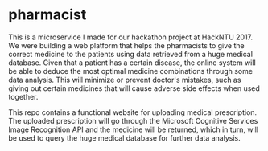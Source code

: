 # pharmacist

This is a microservice I made for our hackathon project at HackNTU 2017. We were building a web platform that helps the pharmacists to give the correct medicine to the patients using data retrieved from a huge medical database. Given that a patient has a certain disease, the online system will be able to deduce the most optimal medicine combinations through some data analysis. This will minimize or prevent doctor's mistakes, such as giving out certain medicines that will cause adverse side effects when used together.

This repo contains a functional website for uploading medical prescription. The uploaded prescription will go through the Microsoft Cognitive Services Image Recognition API and the medicine will be returned, which in turn, will be used to query the huge medical database for further data analysis.
